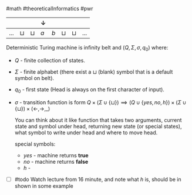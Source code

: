 #math #theoreticalInformatics #pwr 

|       |          |          | $\downarrow$ |     |          |          |       |
|:------|:---------|:---------|:-------------|:----|:---------|:---------|:------|
| $...$ | $\sqcup$ | $\sqcup$ | $a$          | $b$ | $\sqcup$ | $\sqcup$ | $...$ |  

 Deterministic Turing machine is infinity belt and $(Q, \Sigma, \sigma, q_0)$ where:
- $Q$ - finite collection of states.
- $\Sigma$ - finite alphabet (there exist a $\sqcup$ (blank) symbol that is a default symbol on belt).
- $q_0$ - first state (Head is always on the first character of input).
- $\sigma$ - transition function is form $Q \times (\Sigma \cup \{\sqcup\}) \implies (Q \cup \{ yes, no, h\})\times(\Sigma \cup\{\sqcup\}) \times (\leftarrow, \rightarrow, \_)$
  
  You can think about it like function that takes two arguments, current state and symbol under head, returning new state (or special states), what symbol to write under head and where to move head.
  
  special symbols:
  - $yes$ - machine returns **true**
  - $no$ - machine returns **false**
  - $h$ - 

- [ ] #todo Watch lecture from 16 minute, and note what $h$ is, should be in shown in some example
  

